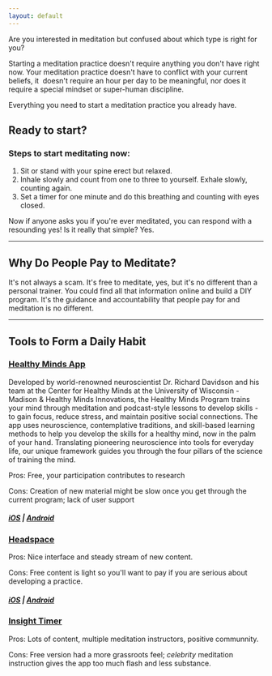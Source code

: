 ```yaml
---
layout: default
---
```




Are you interested in meditation but confused about which type is right for you? 

Starting a meditation practice doesn't require anything you don't have right now. Your meditation practice doesn't have to conflict with your current beliefs, it  doesn't require an hour per day to be meaningful, nor does it require a special mindset or super-human discipline. 

Everything you need to start a meditation practice you already have.




## Ready to start? 
### Steps to start meditating now:
1. Sit or stand with your spine erect but relaxed.
2. Inhale slowly and count from one to three to yourself. Exhale slowly, counting again.
3. Set a timer for one minute and do this breathing and counting with eyes closed.

Now if anyone asks you if you're ever meditated, you can respond with a resounding yes! Is it really that simple? Yes. 


* * *

## Why Do People Pay to Meditate?
It's not always a scam. It's free to meditate, yes, but it's no different than a personal trainer. You could find all that information online and build a DIY program. It's the guidance and accountability that people pay for and meditation is no different.


* * *

## Tools to Form a Daily Habit

### [Healthy Minds App](https://hminnovations.org/meditation-app)

Developed by world-renowned neuroscientist Dr. Richard Davidson and his team at the Center for Healthy Minds at the University of Wisconsin - Madison & Healthy Minds Innovations, the Healthy Minds Program trains your mind through meditation and podcast-style lessons to develop skills - to gain focus, reduce stress, and maintain positive social connections. The app uses neuroscience, contemplative traditions, and skill-based learning methods to help you develop the skills for a healthy mind, now in the palm of your hand. Translating pioneering neuroscience into tools for everyday life, our unique framework guides you through the four pillars of the science of training the mind.

Pros: Free, your participation contributes to research

Cons: Creation of new material might be slow once you get through the current program; lack of user support

##### [iOS](https://apps.apple.com/us/app/healthy-minds-program/id1326310617) | [Android](https://play.google.com/store/apps/details?id=com.healthyminds&hl=en_US)

### [Headspace](https://www.headspace.com/headspace-meditation-app)
Pros: Nice interface and steady stream of new content.

Cons: Free content is light so you'll want to pay if you are serious about developing a practice.

##### [iOS](https://www.headspace.com/subscriptions?_branch_match_id=873938904209122103) | [Android](https://www.headspace.com/subscriptions?_branch_match_id=873938904209122103)

### [Insight Timer](https://insighttimer.com/)
Pros: Lots of content, multiple meditation instructors, positive communnity.

Cons: Free version had a more grassroots feel; _celebrity_ meditation instruction gives the app too much flash and less substance.



<!-- Text can be **bold**, _italic_, or ~~strikethrough~~.

[Link to another page](./another-page.html).

There should be whitespace between paragraphs.

There should be whitespace between paragraphs. We recommend including a README, or a file with information about your project.

# Header 1

This is a normal paragraph following a header. GitHub is a code hosting platform for version control and collaboration. It lets you and others work together on projects from anywhere.

## Header 2

> This is a blockquote following a header.
>
> When something is important enough, you do it even if the odds are not in your favor.

### Header 3

```js
// Javascript code with syntax highlighting.
var fun = function lang(l) {
  dateformat.i18n = require('./lang/' + l)
  return true;
}
```

```ruby
# Ruby code with syntax highlighting
GitHubPages::Dependencies.gems.each do |gem, version|
  s.add_dependency(gem, "= #{version}")
end
```

#### Header 4

*   This is an unordered list following a header.
*   This is an unordered list following a header.
*   This is an unordered list following a header.

##### Header 5

1.  This is an ordered list following a header.
2.  This is an ordered list following a header.
3.  This is an ordered list following a header.

###### Header 6

| head1        | head two          | three |
|:-------------|:------------------|:------|
| ok           | good swedish fish | nice  |
| out of stock | good and plenty   | nice  |
| ok           | good `oreos`      | hmm   |
| ok           | good `zoute` drop | yumm  |

### There's a horizontal rule below this.

* * *

### Here is an unordered list:

*   Item foo
*   Item bar
*   Item baz
*   Item zip

### And an ordered list:

1.  Item one
1.  Item two
1.  Item three
1.  Item four

### And a nested list:

- level 1 item
  - level 2 item
  - level 2 item
    - level 3 item
    - level 3 item
- level 1 item
  - level 2 item
  - level 2 item
  - level 2 item
- level 1 item
  - level 2 item
  - level 2 item
- level 1 item

### Small image

![Octocat](https://github.githubassets.com/images/icons/emoji/octocat.png)

### Large image

![Branching](https://guides.github.com/activities/hello-world/branching.png)


### Definition lists can be used with HTML syntax.

<dl>
<dt>Name</dt>
<dd>Godzilla</dd>
<dt>Born</dt>
<dd>1952</dd>
<dt>Birthplace</dt>
<dd>Japan</dd>
<dt>Color</dt>
<dd>Green</dd>
</dl>

```
Long, single-line code blocks should not wrap. They should horizontally scroll if they are too long. This line should be long enough to demonstrate this.
```

```
The final element.
```
-->
